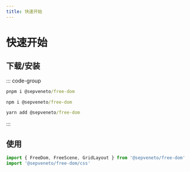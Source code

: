 ```yaml
---
title: 快速开始
---
```


# 快速开始

## 下载/安装

::: code-group
```cmd [pnpm]
pnpm i @sepveneto/free-dom
```
```cmd [npm]
npm i @sepveneto/free-dom
```
```cmd [yarn]
yarn add @sepveneto/free-dom
```
:::

## 使用

```js
import { FreeDom, FreeScene, GridLayout } from '@sepveneto/free-dom'
import '@sepveneto/free-dom/css'
```
